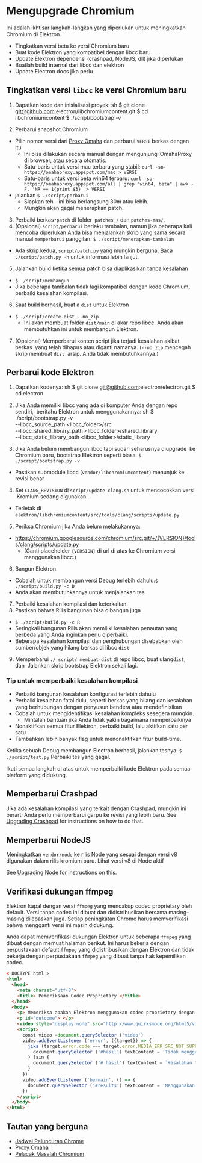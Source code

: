 # Mengupgrade Chromium

Ini adalah ikhtisar langkah-langkah yang diperlukan untuk meningkatkan Chromium di Elektron.

- Tingkatkan versi beta ke versi Chromium baru
- Buat kode Elektron yang kompatibel dengan libcc baru
- Update Elektron dependensi (crashpad, NodeJS, dll) jika diperlukan
- Buatlah build internal dari libcc dan elektron
- Update Electron docs jika perlu

## Tingkatkan versi `libcc` ke versi Chromium baru

1. Dapatkan kode dan inisialisasi proyek: 
      sh
      $ git clone git@github.com:electron/libchromiumcontent.git
      $ cd libchromiumcontent
      $ ./script/bootstrap -v

2. Perbarui snapshot Chromium 
  - Pilih nomor versi dari [Proxy Omaha](https://omahaproxy.appspot.com/) dan perbarui `VERSI` berkas dengan itu 
    - Ini bisa dilakukan secara manual dengan mengunjungi OmahaProxy di browser, atau secara otomatis:
    - Satu-baris untuk versi mac terbaru yang stabil: `curl -so- https://omahaproxy.appspot.com/mac > VERSI`
    - Satu-baris untuk versi beta win64 terbaru: `curl -so- https://omahaproxy.appspot.com/all | grep "win64, beta" | awk -F, 'NR == 1{print $3}' > VERSI`
  - jalankan `$ ./script/perbarui` 
    - Siapkan teh - ini bisa berlangsung 30m atau lebih.
    - Mungkin akan gagal menerapkan patch.
3. Perbaiki berkas`*patch` di folder` patches /` dan `patches-mas/`.
4. (Opsional) `script/perbarui` berlaku tambalan, namun jika beberapa kali mencoba diperlukan Anda bisa menjalankan skrip yang sama secara manual `memperbarui` panggilan: `$ ./script/menerapkan-tambalan` 
  - Ada skrip kedua, `script/patch.py` yang mungkin berguna. Baca `./script/patch.py ​​-h` untuk informasi lebih lanjut.
5. Jalankan build ketika semua patch bisa diaplikasikan tanpa kesalahan 
  - `$ ./script/membangun`
  - Jika beberapa tambalan tidak lagi kompatibel dengan kode Chromium, perbaiki kesalahan kompilasi.
6. Saat build berhasil, buat a `dist` untuk Elektron 
  - `$ ./script/create-dist --no_zip` 
    - Ini akan membuat folder `dist/main` di akar repo libcc. Anda akan membutuhkan ini untuk membangun Elektron.
7. (Opsional) Memperbarui konten script jika terjadi kesalahan akibat berkas  yang telah dihapus atau diganti namanya. (`--no_zip` mencegah skrip membuat `dist`  arsip. Anda tidak membutuhkannya.)

## Perbarui kode Elektron

1. Dapatkan kodenya: 
      sh
      $ git clone git@github.com:electron/electron.git
      $ cd electron

2. Jika Anda memiliki libcc yang ada di komputer Anda dengan repo sendiri,  beritahu Elektron untuk menggunakannya: 
      sh
      $ ./script/bootstrap.py -v \
        --libcc_source_path <libcc_folder>/src \
        --libcc_shared_library_path <libcc_folder>/shared_library \
        --libcc_static_library_path <libcc_folder>/static_library

3. Jika Anda belum membangun libcc tapi sudah seharusnya diupgrade  ke Chromium baru, bootstrap Elektron seperti biasa  `$ ./script/bootstrap.py -v`
  
  - Pastikan submodule libcc (`vendor/libchromiumcontent`) menunjuk ke revisi benar

4. Set `CLANG_REVISION` di `script/update-clang.sh` untuk mencocokkan versi  Kromium sedang digunakan.
  
  - Terletak di `elektron/libchromiumcontent/src/tools/clang/scripts/update.py`

5. Periksa Chromium jika Anda belum melakukannya:
  
  - https://chromium.googlesource.com/chromium/src.git/+/{VERSION}/tools/clang/scripts/update.py 
    - (Ganti placeholder `{VERSION}` di url di atas ke Chromium versi menggunakan libcc.)
6. Bangun Elektron. 
  - Cobalah untuk membangun versi Debug terlebih dahulu:`$ ./script/build.py -c D`
  - Anda akan membutuhkannya untuk menjalankan tes
7. Perbaiki kesalahan kompilasi dan keterkaitan
8. Pastikan bahwa Rilis bangunan bisa dibangun juga 
  - `$ ./script/build.py -c R`
  - Seringkali bangunan Rilis akan memiliki kesalahan penautan yang berbeda yang Anda inginkan perlu diperbaiki.
  - Beberapa kesalahan kompilasi dan penghubungan disebabkan oleh sumber/objek yang hilang berkas di libcc `dist`
9. Memperbarui `./ script/ membuat-dist` di repo libcc, buat ulang`dist`, dan  Jalankan skrip bootstrap Elektron sekali lagi.

### Tip untuk memperbaiki kesalahan kompilasi

- Perbaiki bangunan kesalahan konfigurasi terlebih dahulu
- Perbaiki kesalahan fatal dulu, seperti berkas yang hilang dan kesalahan yang berhubungan dengan penyusun bendera atau mendefinisikan
- Cobalah untuk mengidentifikasi kesalahan kompleks sesegera mungkin. 
  - Mintalah bantuan jika Anda tidak yakin bagaimana memperbaikinya
- Nonaktifkan semua fitur Elektron, perbaiki build, lalu aktifkan satu per satu
- Tambahkan lebih banyak flag untuk menonaktifkan fitur build-time.

Ketika sebuah Debug membangun Electron berhasil, jalankan tesnya: `$ ./script/test.py` Perbaiki tes yang gagal.

Ikuti semua langkah di atas untuk memperbaiki kode Elektron pada semua platform yang didukung.

## Memperbarui Crashpad

Jika ada kesalahan kompilasi yang terkait dengan Crashpad, mungkin ini berarti Anda perlu memperbarui garpu ke revisi yang lebih baru. See [Upgrading Crashpad](upgrading-crashpad.md) for instructions on how to do that.

## Memperbarui NodeJS

Meningkatkan `vendor/node` ke rilis Node yang sesuai dengan versi v8 digunakan dalam rilis kromium baru. Lihat versi v8 di Node aktif

See [Upgrading Node](upgrading-node.md) for instructions on this.

## Verifikasi dukungan ffmpeg

Elektron kapal dengan versi `ffmpeg` yang mencakup codec proprietary oleh default. Versi tanpa codec ini dibuat dan didistribusikan bersama masing-masing dilepaskan juga. Setiap peningkatan Chrome harus memverifikasi bahwa mengganti versi ini masih didukung.

Anda dapat memverifikasi dukungan Elektron untuk beberapa `ffmpeg` yang dibuat dengan memuat halaman berikut. Ini harus bekerja dengan perpustakaan default `ffmpeg` yang didistribusikan dengan Elektron dan tidak bekerja dengan perpustakaan `ffmpeg` yang dibuat tanpa hak kepemilikan codec.

```html
< DOCTYPE html >
<html>
  <head>
    <meta charset="utf-8">
    <title> Pemeriksaan Codec Proprietary </title>
  </head>
  <body>
    <p> Memeriksa apakah Elektron menggunakan codec proprietary dengan memuat video dari http://www.quirksmode.org/html5/videos/big_buck_bunny.mp4 </p>
    <p id="outcome"> </p>
    <video style="display:none" src="http://www.quirksmode.org/html5/videos/big_buck_bunny.mp4" autoplay> </video>
    <script>
      const video =document.querySelector ('video')
      video.addEventListener ('error', ({target}) => {
        jika (target.error.code === target.error.MEDIA_ERR_SRC_NOT_SUPPORTED) {
          document.querySelector ('#hasil') textContent = 'Tidak menggunakan codec proprietary, video yang dipancarkan tidak didukung aktivitas kesalahan.'
        } lain {
          document.querySelector ('# hasil') textContent = `Kesalahan tak terduga: ${target.error.code}`
        }
      })
      video.addEventListener ('bermain', () => {
        document.querySelector ('#results') textContent = 'Menggunakan codec proprietary, video mulai diputar.'
      })
    </script>
  </body>
</html>
```

## Tautan yang berguna

- [Jadwal Peluncuran Chrome](https://www.chromium.org/developers/calendar)
- [Proxy Omaha](http://omahaproxy.appspot.com)
- [Pelacak Masalah Chromium](https://bugs.chromium.org/p/chromium)